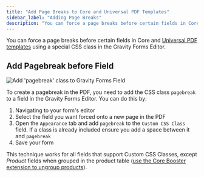 ```yaml
---
title: "Add Page Breaks to Core and Universal PDF Templates"
sidebar_label: "Adding Page Breaks"
description: "You can force a page breaks before certain fields in Core and Universal PDF templates using a special CSS class in the Gravity Forms Editor."
---
```


You can force a page breaks before certain fields in Core and [Universal PDF templates](https://gravitypdf.com/template-shop/#universal) using a special CSS class in the Gravity Forms Editor.

## Add Pagebreak before Field

![Add 'pagebreak' class to Gravity Forms Field](https://resources.gravitypdf.com/uploads/2021/04/v6-Add-Pagebreak.png)

To create a pagebreak in the PDF, you need to add the CSS class `pagebreak` to a field in the Gravity Forms Editor. You can do this by:

1.  Navigating to your form's editor
2.  Select the field you want forced onto a new page in the PDF
3.  Open the `Appearance` tab and add `pagebreak` to the `Custom CSS Class` field. If a class is already included ensure you add a space between it and `pagebreak`
4.  Save your form

This technique works for all fields that support Custom CSS Classes, except *Product* fields when grouped in the product table ([use the Core Booster extension to ungroup products](https://gravitypdf.com/shop/core-booster-add-on/#product-fields)).